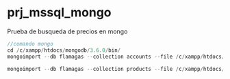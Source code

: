 # prj_mssql_mongo
Prueba de busqueda de precios en mongo

```js
//comando mongo
cd /c/xampp/htdocs/mongodb/3.6.0/bin/
mongoimport --db flamagas --collection accounts --file /c/xampp/htdocs/prj_mssql_mongo/data/accounts.js

mongoimport --db flamagas --collection products --file /c/xampp/htdocs/prj_mssql_mongo/data/products.js
```